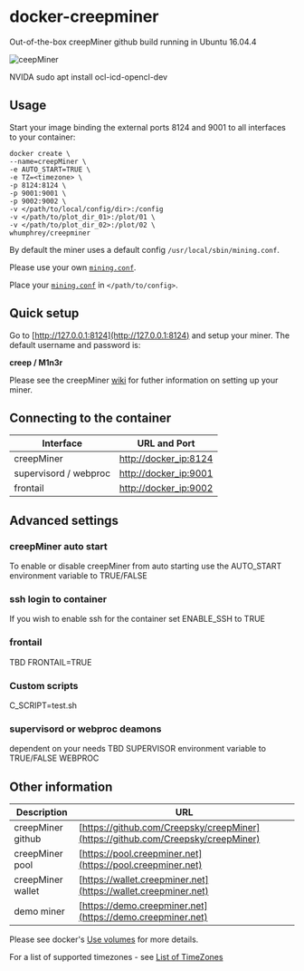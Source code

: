 docker-creepminer
=================
Out-of-the-box creepMiner github build running in Ubuntu 16.04.4

![ceepMiner](https://i.imgur.com/KsPZaKu.png)


NVIDA 
sudo apt install ocl-icd-opencl-dev

## Usage

Start your image binding the external ports 8124 and 9001 to all interfaces to your container:
```
docker create \
--name=creepMiner \
-e AUTO_START=TRUE \
-e TZ=<timezone> \
-p 8124:8124 \
-p 9001:9001 \
-p 9002:9002 \
-v </path/to/local/config/dir>:/config
-v </path/to/plot_dir_01>:/plot/01 \
-v </path/to/plot_dir_02>:/plot/02 \
whumphrey/creepminer
```

By default the miner uses a default config `/usr/local/sbin/mining.conf`. 

Please use your own [`mining.conf`](https://github.com/Creepsky/creepMiner/wiki/Sample-mining.conf).

Place your [`mining.conf`](https://github.com/Creepsky/creepMiner/wiki/Sample-mining.conf) in `</path/to/config>`.

## Quick setup

Go to [http://127.0.0.1:8124](http://127.0.0.1:8124) and setup your miner. The default username and password is:

**creep / M1n3r**

Please see the creepMiner [wiki](https://github.com/Creepsky/creepMiner/wiki) for futher information on setting up your miner.

## Connecting to the container

Interface | URL and Port
------------ | -------------
creepMiner | [http://docker_ip:8124](http://127.0.0.1:8124)
supervisord / webproc | [http://docker_ip:9001](http://127.0.0.1:9001)
frontail | [http://docker_ip:9002](http://127.0.0.1:9002)

## Advanced settings

### creepMiner auto start
To enable or disable creepMiner from auto starting use the 
AUTO_START environment variable to TRUE/FALSE

### ssh login to container
If you wish to enable ssh for the container set
ENABLE_SSH to TRUE

### frontail
TBD
FRONTAIL=TRUE

### Custom scripts
C_SCRIPT=test.sh 

### supervisord or webproc deamons
dependent on your needs TBD
SUPERVISOR environment variable to TRUE/FALSE
WEBPROC

## Other information

Description | URL
------------ | -------------
creepMiner github | [https://github.com/Creepsky/creepMiner](https://github.com/Creepsky/creepMiner)
creepMiner pool | [https://pool.creepminer.net](https://pool.creepminer.net)
creepMiner wallet | [https://wallet.creepminer.net](https://wallet.creepminer.net)
demo miner | [https://demo.creepminer.net](https://demo.creepminer.net)

Please see docker's [Use volumes](https://docs.docker.com/storage/volumes/) for more details.

For a list of supported timezones - see [List of TimeZones](https://en.wikipedia.org/wiki/List_of_tz_database_time_zones)